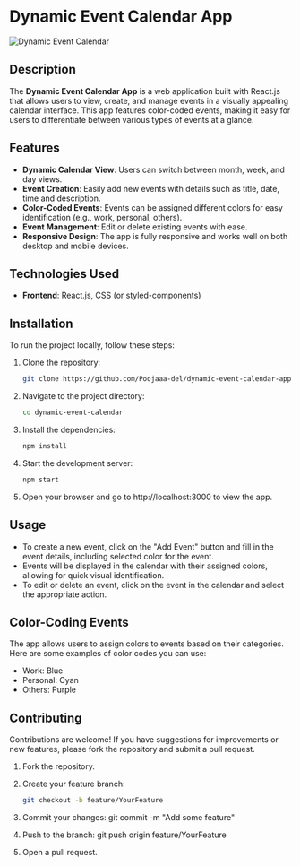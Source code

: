 # Dynamic Event Calendar App

![Dynamic Event Calendar](https://via.placeholder.com/600x200.png?text=Dynamic+Event+Calendar+App) <!-- Replace with your app's image -->

## Description

The **Dynamic Event Calendar App** is a web application built with React.js that allows users to view, create, and manage events in a visually appealing calendar interface. This app features color-coded events, making it easy for users to differentiate between various types of events at a glance.

## Features

- **Dynamic Calendar View**: Users can switch between month, week, and day views.
- **Event Creation**: Easily add new events with details such as title, date, time and description.
- **Color-Coded Events**: Events can be assigned different colors for easy identification (e.g., work, personal, others).
- **Event Management**: Edit or delete existing events with ease.
- **Responsive Design**: The app is fully responsive and works well on both desktop and mobile devices.

## Technologies Used

- **Frontend**: React.js, CSS (or styled-components)

## Installation

To run the project locally, follow these steps:

1. Clone the repository:
   ```bash
   git clone https://github.com/Poojaaa-del/dynamic-event-calendar-app.git

2. Navigate to the project directory:
    ```bash
    cd dynamic-event-calendar

3. Install the dependencies:
    ```bash
    npm install

4. Start the development server:
    ```bash
    npm start

5. Open your browser and go to http://localhost:3000 to view the app.

## Usage

- To create a new event, click on the "Add Event" button and fill in the event details, including selected color for the  event.
- Events will be displayed in the calendar with their assigned colors, allowing for quick visual identification.
- To edit or delete an event, click on the event in the calendar and select the appropriate action.

## Color-Coding Events

The app allows users to assign colors to events based on their categories. Here are some examples of color codes you can use:

- Work: Blue
- Personal: Cyan
- Others: Purple

## Contributing

Contributions are welcome! If you have suggestions for improvements or new features, please fork the repository and submit a pull request.

1. Fork the repository.
2. Create your feature branch:
    ```bash
    git checkout -b feature/YourFeature

3. Commit your changes:
    git commit -m "Add some feature"

4. Push to the branch:
    git push origin feature/YourFeature

5. Open a pull request.

